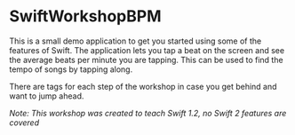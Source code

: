 # SwiftWorkshopBPM

This is a small demo application to get you started using some of the features of Swift. The application lets you tap a beat on the screen and see the average beats per minute you are tapping. This can be used to find the tempo of songs by tapping along.

There are tags for each step of the workshop in case you get behind and want to jump ahead.

*Note: This workshop was created to teach Swift 1.2, no Swift 2 features are covered*
